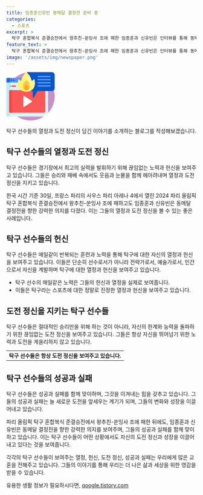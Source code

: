```yaml
---
title: 임종훈신유빈 동메달 결정전 준비 중
categories:
  - 스포츠
excerpt: >
  탁구 혼합복식 준결승전에서 왕추친-쑨잉사 조에 패한 임종훈과 신유빈은 인터뷰를 통해 동메달 결정전을 향한 의지를 다졌다.
feature_text: >
  탁구 혼합복식 준결승전에서 왕추친-쑨잉사 조에 패한 임종훈과 신유빈은 인터뷰를 통해 동메달 결정전을 향한 의지를 다졌다.
image: '/assets/img/newspaper.png'
---
```


<p><img src="/assets/img/news.png" alt="rentncar 속보" /></p>

<p>탁구 선수들의 열정과 도전 정신이 담긴 이야기를 소개하는 블로그를 작성해보겠습니다. </p>

<h2 data-ke-size="size26">탁구 선수들의 열정과 도전 정신</h2>

<p>탁구 선수들은 경기장에서 최고의 실력을 발휘하기 위해 끊임없는 노력과 헌신을 보여주고 있습니다. 그들은 승리와 패배 속에서도 웃음과 눈물을 함께 헤아려내며 열정과 도전 정신을 지키고 있습니다.</p>

<p data-ke-size="size16">한국 시간 기준 30일, 프랑스 파리의 사우스 파리 아레나 4에서 열린 2024 파리 올림픽 탁구 혼합복식 준결승전에서 왕추친-쑨잉사 조에 패하고도 임종훈과 신유빈은 동메달 결정전을 향한 강력한 의지를 다졌다. 이는 그들의 열정과 도전 정신을 볼 수 있는 좋은 사례입니다.</p>

<h2 data-ke-size="size26">탁구 선수들의 헌신</h2>

<p>탁구 선수들은 매일같이 반복되는 훈련과 노력을 통해 탁구에 대한 자신의 열정과 헌신을 보여주고 있습니다. 이들은 단순히 선수로서가 아니라 전략가로서, 예술가로서, 인간으로서 자신을 계발하며 탁구에 대한 열정과 헌신을 보여주고 있습니다.</p>

<ul>
  <li>탁구 선수의 매일같은 노력은 그들의 헌신과 열정을 실제로 보여줍니다.</li>
  <li>이들은 탁구라는 스포츠에 대한 정말로 진정한 열정과 헌신을 보여주고 있습니다.</li>
</ul>

<h2 data-ke-size="size26">도전 정신을 지키는 탁구 선수들</h2>

<p>탁구 선수들은 절대적인 승리만을 위해 하는 것이 아니라, 자신의 한계와 능력을 돌파하기 위한 끊임없는 도전 정신을 보여주고 있습니다. 그들은 항상 자신을 뛰어넘기 위한 노력과 도전을 게을리하지 않고 있습니다.</p>

<table>
  <tr>
    <td style="text-align: center; height: 17px;"><b>탁구 선수들은 항상 도전 정신을 보여주고 있습니다.</b></td>
  </tr>
</table>

<h2 data-ke-size="size26">탁구 선수들의 성공과 실패</h2>

<p>탁구 선수들은 성공과 실패를 함께 맞이하며, 그것을 이겨내는 힘을 갖추고 있습니다. 그들의 성공과 실패는 늘 새로운 도전을 앞세우는 계기가 되며, 그들의 변화와 성장을 이끌어내고 있습니다.</p>

<p data-ke-size="size16">파리 올림픽 탁구 혼합복식 준결승전에서 왕추친-쑨잉사 조에 패한 뒤에도, 임종훈과 신유빈은 동메달 결정전을 향한 강력한 의지를 보여주며, 그들의 성공과 실패를 함께 맞이하고 있습니다. 이는 탁구 선수들이 어떤 상황에서도 자신의 도전 정신과 성장을 이끌어내고 있다는 것을 보여줍니다.</p>

<p>각각의 탁구 선수들이 보여주는 열정, 헌신, 도전 정신, 성공과 실패는 우리에게 많은 교훈을 전해주고 있습니다. 그들의 이야기를 통해 우리는 더 나은 삶과 세상을 위한 영감을 받을 수 있습니다.</p>
유용한 생활 정보가 필요하시다면, <a href="https://qoogle.tistory.com" rel="dofollow">qoogle.tistory.com</a>


